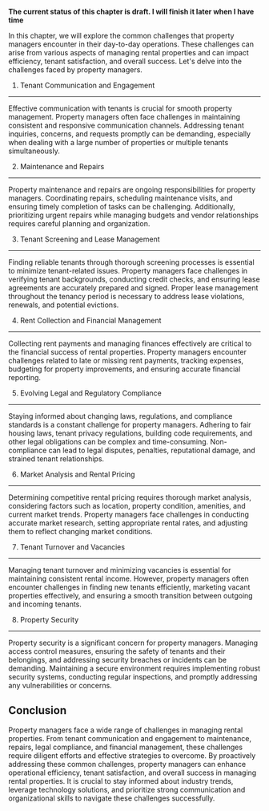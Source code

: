 **The current status of this chapter is draft. I will finish it later when I have time**

In this chapter, we will explore the common challenges that property managers encounter in their day-to-day operations. These challenges can arise from various aspects of managing rental properties and can impact efficiency, tenant satisfaction, and overall success. Let's delve into the challenges faced by property managers.

1. Tenant Communication and Engagement
--------------------------------------

Effective communication with tenants is crucial for smooth property management. Property managers often face challenges in maintaining consistent and responsive communication channels. Addressing tenant inquiries, concerns, and requests promptly can be demanding, especially when dealing with a large number of properties or multiple tenants simultaneously.

2. Maintenance and Repairs
--------------------------

Property maintenance and repairs are ongoing responsibilities for property managers. Coordinating repairs, scheduling maintenance visits, and ensuring timely completion of tasks can be challenging. Additionally, prioritizing urgent repairs while managing budgets and vendor relationships requires careful planning and organization.

3. Tenant Screening and Lease Management
----------------------------------------

Finding reliable tenants through thorough screening processes is essential to minimize tenant-related issues. Property managers face challenges in verifying tenant backgrounds, conducting credit checks, and ensuring lease agreements are accurately prepared and signed. Proper lease management throughout the tenancy period is necessary to address lease violations, renewals, and potential evictions.

4. Rent Collection and Financial Management
-------------------------------------------

Collecting rent payments and managing finances effectively are critical to the financial success of rental properties. Property managers encounter challenges related to late or missing rent payments, tracking expenses, budgeting for property improvements, and ensuring accurate financial reporting.

5. Evolving Legal and Regulatory Compliance
-------------------------------------------

Staying informed about changing laws, regulations, and compliance standards is a constant challenge for property managers. Adhering to fair housing laws, tenant privacy regulations, building code requirements, and other legal obligations can be complex and time-consuming. Non-compliance can lead to legal disputes, penalties, reputational damage, and strained tenant relationships.

6. Market Analysis and Rental Pricing
-------------------------------------

Determining competitive rental pricing requires thorough market analysis, considering factors such as location, property condition, amenities, and current market trends. Property managers face challenges in conducting accurate market research, setting appropriate rental rates, and adjusting them to reflect changing market conditions.

7. Tenant Turnover and Vacancies
--------------------------------

Managing tenant turnover and minimizing vacancies is essential for maintaining consistent rental income. However, property managers often encounter challenges in finding new tenants efficiently, marketing vacant properties effectively, and ensuring a smooth transition between outgoing and incoming tenants.

8. Property Security
--------------------

Property security is a significant concern for property managers. Managing access control measures, ensuring the safety of tenants and their belongings, and addressing security breaches or incidents can be demanding. Maintaining a secure environment requires implementing robust security systems, conducting regular inspections, and promptly addressing any vulnerabilities or concerns.

Conclusion
----------

Property managers face a wide range of challenges in managing rental properties. From tenant communication and engagement to maintenance, repairs, legal compliance, and financial management, these challenges require diligent efforts and effective strategies to overcome. By proactively addressing these common challenges, property managers can enhance operational efficiency, tenant satisfaction, and overall success in managing rental properties. It is crucial to stay informed about industry trends, leverage technology solutions, and prioritize strong communication and organizational skills to navigate these challenges successfully.
